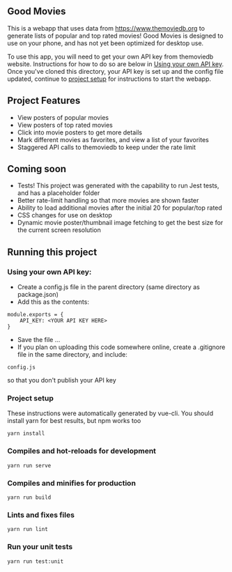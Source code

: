 ## Good Movies
This is a webapp that uses data from https://www.themoviedb.org to generate lists of popular and top rated movies! Good Movies is designed to use on your phone, and has not yet been optimized for desktop use. 

To use this app, you will need to get your own API key from themoviedb website. Instructions for how to do so are below in [Using your own API key](#using-your-own-api-key). Once you've cloned this directory, your API key is set up and the config file updated, continue to [project setup](#project-setup) for instructions to start the webapp.

## Project Features
- View posters of popular movies
- View posters of top rated movies
- Click into movie posters to get more details
- Mark different movies as favorites, and view a list of your favorites
- Staggered API calls to themoviedb to keep under the rate limit

## Coming soon
- Tests! This project was generated with the capability to run Jest tests, and has a placeholder folder
- Better rate-limit handling so that more movies are shown faster
- Ability to load additional movies after the initial 20 for popular/top rated
- CSS changes for use on desktop
- Dynamic movie poster/thumbnail image fetching to get the best size for the current screen resolution


## Running this project

### Using your own API key:
- Create a config.js file in the parent directory (same directory as package.json)
- Add this as the contents: 
```
module.exports = {
	API_KEY: <YOUR API KEY HERE>
}
```
- Save the file ...
- If you plan on uploading this code somewhere online, create a .gitignore file in the same directory, and include:
```
config.js
```
so that you don't publish your API key


### Project setup
These instructions were automatically generated by vue-cli. You should install yarn for best results, but npm works too
```
yarn install
```

### Compiles and hot-reloads for development
```
yarn run serve
```

### Compiles and minifies for production
```
yarn run build
```

### Lints and fixes files
```
yarn run lint
```

### Run your unit tests
```
yarn run test:unit
```
